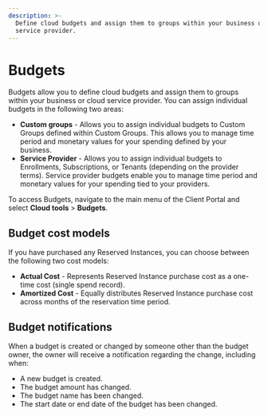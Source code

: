 ```yaml
---
description: >-
  Define cloud budgets and assign them to groups within your business or cloud
  service provider.
---
```


# Budgets

Budgets allow you to define cloud budgets and assign them to groups within your business or cloud service provider. You can assign individual budgets in the following two areas:

* **Custom groups** - Allows you to assign individual budgets to Custom Groups defined within Custom Groups. This allows you to manage time period and monetary values for your spending defined by your business.
* **Service Provider** - Allows you to assign individual budgets to Enrollments, Subscriptions, or Tenants (depending on the provider terms). Service provider budgets enable you to manage time period and monetary values for your spending tied to your providers.

To access Budgets, navigate to the main menu of the Client Portal and select **Cloud tools** > **Budgets**.

## Budget cost models

If you have purchased any Reserved Instances, you can choose between the following two cost models:

* **Actual Cost** - Represents Reserved Instance purchase cost as a one-time cost (single spend record).
* **Amortized Cost** - Equally distributes Reserved Instance purchase cost across months of the reservation time period.

## Budget notifications <a href="#budget-creation-and-change-notifications" id="budget-creation-and-change-notifications"></a>

When a budget is created or changed by someone other than the budget owner, the owner will receive a notification regarding the change, including when:&#x20;

* A new budget is created.
* The budget amount has changed.
* The budget name has been changed.
* The start date or end date of the budget has been changed.
